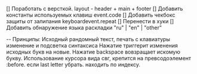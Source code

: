 [] Поработать с версткой. layout - header + main + footer
[] Добавить константы используемых клавиш event.code
[] Добавить чекбокс защиты от залипания keyboardevent.repeat
[] Перенести в хуки
[] Добавить обнаружение языка раскладки "ru" | "en" | "other"

-- Принципы: 
 Исходный рандомный текст, печать с клавиатуры изменение и подсветка синтаксиса
 Нажатие триггерит изменения исходных букв на новые. Нажатие backspace вовзращает искомую букву.
 Использование курсора вида свг, крепится на превсодоэлемент :before. если last letter убрать. находить по индексу.